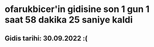 # ofarukbicer'in gidisine son 1 gun 1 saat 58 dakika 25 saniye kaldi

## Gidis tarihi: 30.09.2022 :(